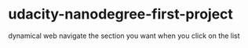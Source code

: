 # udacity-nanodegree-first-project
dynamical web navigate the section you want when you click on the list 
